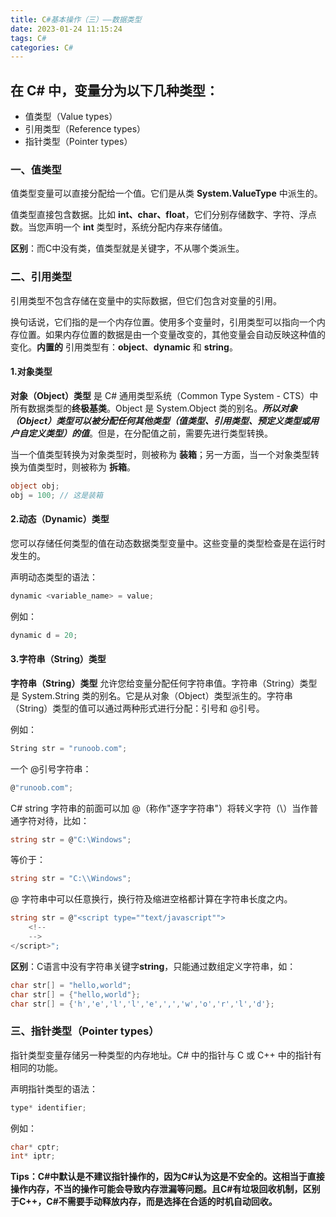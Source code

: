 ```yaml
---
title: C#基本操作（三）——数据类型
date: 2023-01-24 11:15:24
tags: C#
categories: C#
---
```


## 在 C# 中，变量分为以下几种类型：

- 值类型（Value types）
- 引用类型（Reference types）
- 指针类型（Pointer types）

### 一、值类型

值类型变量可以直接分配给一个值。它们是从类 **System.ValueType** 中派生的。

值类型直接包含数据。比如 **int、char、float**，它们分别存储数字、字符、浮点数。当您声明一个 **int** 类型时，系统分配内存来存储值。

**区别**：而C中没有类，值类型就是关键字，不从哪个类派生。

### 二、引用类型

引用类型不包含存储在变量中的实际数据，但它们包含对变量的引用。

换句话说，它们指的是一个内存位置。使用多个变量时，引用类型可以指向一个内存位置。如果内存位置的数据是由一个变量改变的，其他变量会自动反映这种值的变化。**内置的** 引用类型有：**object**、**dynamic** 和 **string**。

#### 1.对象类型

**对象（Object）类型** 是 C# 通用类型系统（Common Type System -  CTS）中所有数据类型的**终极基类**。Object 是 System.Object  类的别名。***所以对象（Object）类型可以被分配任何其他类型（值类型、引用类型、预定义类型或用户自定义类型）的值***。但是，在分配值之前，需要先进行类型转换。

当一个值类型转换为对象类型时，则被称为 **装箱**；另一方面，当一个对象类型转换为值类型时，则被称为 **拆箱**。

```c#
object obj;
obj = 100; // 这是装箱
```

#### 2.动态（Dynamic）类型

您可以存储任何类型的值在动态数据类型变量中。这些变量的类型检查是在运行时发生的。

声明动态类型的语法：

```c#
dynamic <variable_name> = value;
```

例如：

```c#
dynamic d = 20;
```

#### 3.字符串（String）类型

**字符串（String）类型** 允许您给变量分配任何字符串值。字符串（String）类型是 System.String 类的别名。它是从对象（Object）类型派生的。字符串（String）类型的值可以通过两种形式进行分配：引号和 @引号。

例如：

```c#
String str = "runoob.com";
```

一个 @引号字符串：

```c#
@"runoob.com";
```

C# string 字符串的前面可以加 @（称作"逐字字符串"）将转义字符（\）当作普通字符对待，比如：

```c#
string str = @"C:\Windows";
```

等价于：

```c#
string str = "C:\\Windows";
```

@ 字符串中可以任意换行，换行符及缩进空格都计算在字符串长度之内。

```c#
string str = @"<script type=""text/javascript"">
    <!--
    -->
</script>";
```

**区别**：C语言中没有字符串关键字**string**，只能通过数组定义字符串，如：

```c#
char str[] = "hello,world";
char str[] = {"hello,world"};
char str[] = {'h','e','l','l','e',',','w','o','r','l','d'};
```

### 三、指针类型（Pointer types）

指针类型变量存储另一种类型的内存地址。C# 中的指针与 C 或 C++ 中的指针有相同的功能。

声明指针类型的语法：

```c#
type* identifier;
```

例如：

```c#
char* cptr;
int* iptr;
```

**Tips：C#中默认是不建议指针操作的，因为C#认为这是不安全的。这相当于直接操作内存，不当的操作可能会导致内存泄漏等问题。且C#有垃圾回收机制，区别于C++，C#不需要手动释放内存，而是选择在合适的时机自动回收。**
